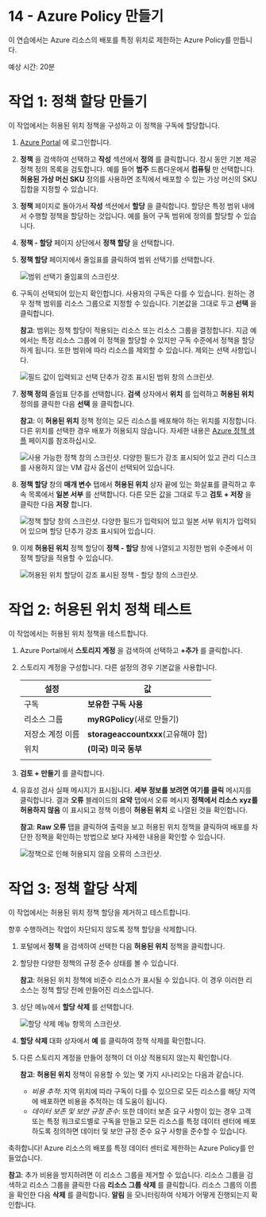 ﻿---
wts:
    title: '14 - Azure Policy 만들기'
    module: '모듈 03 - 보안, 개인 정보 보호, 규정 준수 및 신뢰'
---
# 14 - Azure Policy 만들기

이 연습에서는 Azure 리소스의 배포를 특정 위치로 제한하는 Azure Policy를 만듭니다.

예상 시간: 20분

# 작업 1: 정책 할당 만들기

이 작업에서는 허용된 위치 정책을 구성하고 이 정책을 구독에 할당합니다. 

1. [Azure Portal](https://portal.azure.com) 에 로그인합니다.

2. **정책** 을 검색하여 선택하고 **작성** 섹션에서 **정의** 를 클릭합니다.  잠시 동안 기본 제공 정책 정의 목록을 검토합니다. 예를 들어 **범주** 드롭다운에서 **컴퓨팅** 만 선택합니다. **허용된 가상 머신 SKU** 정의를 사용하면 조직에서 배포할 수 있는 가상 머신의 SKU 집합을 지정할 수 있습니다.

3. **정책** 페이지로 돌아가서 **작성** 섹션에서 **할당** 을 클릭합니다. 할당은 특정 범위 내에서 수행할 정책을 할당하는 것입니다. 예를 들어 구독 범위에 정의를 할당할 수 있습니다. 

4. **정책 - 할당** 페이지 상단에서 **정책 할당** 을 선택합니다.

5. **정책 할당** 페이지에서 줄임표를 클릭하여 범위 선택기를 선택합니다.

    ![범위 선택기 줄임표의 스크린샷.](../images/1401.png)

6. 구독이 선택되어 있는지 확인합니다. 사용자의 구독은 다를 수 있습니다. 원하는 경우 정책 범위를 리소스 그룹으로 지정할 수 있습니다. 기본값을 그대로 두고 **선택** 을 클릭합니다. 

    **참고**: 범위는 정책 할당이 적용되는 리소스 또는 리소스 그룹을 결정합니다. 지금 예에서는 특정 리소스 그룹에 이 정책을 할당할 수 있지만 구독 수준에서 정책을 할당하게 됩니다. 또한 범위에 따라 리소스를 제외할 수 있습니다. 제외는 선택 사항입니다.

    ![필드 값이 입력되고 선택 단추가 강조 표시된 범위 창의 스크린샷. ](../images/1402.png)

7. **정책 정의** 줄임표 단추를 선택합니다.  **검색** 상자에서 **위치** 를 입력하고 **허용된 위치** 정의를 클릭한 다음 **선택** 을 클릭합니다.

    **참고**: 이 **허용된 위치** 정책 정의는 모든 리소스를 배포해야 하는 위치를 지정합니다. 다른 위치를 선택한 경우 배포가 허용되지 않습니다. 자세한 내용은 [Azure 정책 샘플](https://docs.microsoft.com/ko-kr/azure/governance/policy/samples/index) 페이지를 참조하십시오.

   ![사용 가능한 정책 창의 스크린샷. 다양한 필드가 강조 표시되어 있고 관리 디스크를 사용하지 않는 VM 감사 옵션이 선택되어 있습니다.](../images/1403.png)

8.  **정책 할당** 창의 **매개 변수** 탭에서 **허용된 위치** 상자 끝에 있는 화살표를 클릭하고 후속 목록에서 **일본 서부** 를 선택합니다. 다른 모든 값을 그대로 두고 **검토 + 저장** 을 클릭한 다음 **저장** 합니다.

    ![정책 할당 창의 스크린샷. 다양한 필드가 입력되어 있고 일본 서부 위치가 입력되어 있으며 할당 단추가 강조 표시되어 있습니다.](../images/1404.png)

9. 이제 **허용된 위치** 정책 할당이 **정책 - 할당** 창에 나열되고 지정한 범위 수준에서 이 정책 할당을 적용할 수 있습니다.

   ![허용된 위치 할당이 강조 표시된 정책 - 할당 창의 스크린샷.](../images/1406.png)

# 작업 2: 허용된 위치 정책 테스트

이 작업에서는 허용된 위치 정책을 테스트합니다. 

1. Azure Portal에서 **스토리지 계정** 을 검색하여 선택하고 **+추가** 를 클릭합니다.

2. 스토리지 계정을 구성합니다. 다른 설정의 경우 기본값을 사용합니다. 

    | 설정 | 값 | 
    | --- | --- |
    | 구독 | **보유한 구독 사용** |
    | 리소스 그룹 | **myRGPolicy**(새로 만들기) |
    | 저장소 계정 이름 | **storageaccountxxx**(고유해야 함) |
    | 위치 | **(미국) 미국 동부** |
    | | |

3. **검토 + 만들기** 를 클릭합니다.

4. 유효성 검사 실패 메시지가 표시됩니다. **세부 정보를 보려면 여기를 클릭** 메시지를 클릭합니다. 결과 **오류** 블레이드의 **요약** 탭에서 오류 메시지 **정책에서 리소스 xyz를 허용하지 않음** 이 표시되고 정책 이름이 **허용된 위치** 로 나열된 것을 확인합니다.

    **참고**: **Raw 오류** 탭을 클릭하여 출력을 보고 허용된 위치 정책을 클릭하여 배포를 차단한 정책을 확인하는 방법으로 보다 자세한 내용을 확인할 수 있습니다.

    ![정책으로 인해 허용되지 않음 오류의 스크린샷.](../images/1406.png)


# 작업 3: 정책 할당 삭제

이 작업에서는 허용된 위치 정책 할당을 제거하고 테스트합니다. 

향후 수행하려는 작업이 차단되지 않도록 정책 할당을 삭제합니다.

1. 포털에서 **정책** 을 검색하여 선택한 다음 **허용된 위치** 정책을 클릭합니다.

2. 할당한 다양한 정책의 규정 준수 상태를 볼 수 있습니다.

    **참고**: 허용된 위치 정책에 비준수 리소스가 표시될 수 있습니다. 이 경우 이러한 리소스는 정책 할당 전에 만들어진 리소스입니다.

3. 상단 메뉴에서 **할당 삭제** 를 선택합니다.

   ![할당 삭제 메뉴 항목의 스크린샷.](../images/1407.png)

4. **할당 삭제** 대화 상자에서 **예** 를 클릭하여 정책 삭제를 확인합니다.

5. 다른 스토리지 계정을 만들어 정책이 더 이상 적용되지 않는지 확인합니다.

    **참고**: **허용된 위치** 정책이 유용할 수 있는 몇 가지 시나리오는 다음과 같습니다. 
    - *비용 추적*: 지역 위치에 따라 구독이 다를 수 있으므로 모든 리소스를 해당 지역에 배포하면 비용을 추적하는 데 도움이 됩니다. 
    - *데이터 보존 및 보안 규정 준수*: 또한 데이터 보존 요구 사항이 있는 경우 고객 또는 특정 워크로드별로 구독을 만들고 모든 리소스를 특정 데이터 센터에 배포하도록 정의하면 데이터 및 보안 규정 준수 요구 사항을 준수할 수 있습니다.

축하합니다! Azure 리소스의 배포를 특정 데이터 센터로 제한하는 Azure Policy를 만들었습니다.

**참고**: 추가 비용을 방지하려면 이 리소스 그룹을 제거할 수 있습니다. 리소스 그룹을 검색하고 리소스 그룹을 클릭한 다음 **리소스 그룹 삭제** 를 클릭합니다. 리소스 그룹의 이름을 확인한 다음 **삭제** 를 클릭합니다. **알림** 을 모니터링하여 삭제가 어떻게 진행되는지 확인합니다.